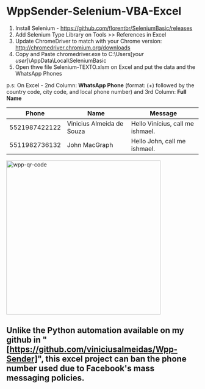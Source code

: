 # WppSender-Selenium-VBA-Excel

1. Install Selenium - https://github.com/florentbr/SeleniumBasic/releases</n>
2. Add Selenium Type Library on Tools >> References in Excel</n>
3. Update ChromeDriver to match with your Chrome version: http://chromedriver.chromium.org/downloads </n>
4. Copy and Paste chromedriver.exe to C:\Users\[*your user*]\AppData\Local\SeleniumBasic </n>
5. Open thwe file Selenium-TEXTO.xlsm on Excel and put the data and the WhatsApp Phones</n>

p.s: On Excel - 2nd Column: <b>WhatsApp Phone</b> (format:  (+) followed by the country code, city code, and local phone number)   and 3rd Column: <b>Full Name</b> 

Phone | Name | Message
-------|--------|--------  
5521987422122 | Vinicius Almeida de Souza | Hello Vinícius, call me ishmael.
5511982736132 | John MacGraph | Hello John, call me ishmael.


<img width="404" alt="wpp-qr-code" src="https://user-images.githubusercontent.com/39459689/92387947-cff35400-f0ec-11ea-8141-b0cd9d0244ec.png">


## Unlike the Python automation available on my github in "[https://github.com/viniciusalmeidas/Wpp-Sender]", this excel project can ban the phone number used due to Facebook's mass messaging policies.
